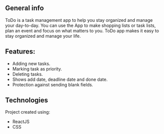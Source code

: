 ## General info
ToDo is a task management app to help you stay organized and manage your day-to-day. You can use the App to make shopping lists or task lists, plan an event and focus on what matters to you. ToDo app makes it easy to stay organized and manage your life.

## Features:
* Adding new tasks.
* Marking task as priority.
* Deleting tasks.
* Shows add date, deadline date and done date.
* Protection against sending blank fields.


## Technologies
Project created using:
* ReactJS
* CSS
